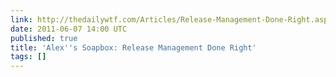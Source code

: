 ```yaml
---
link: http://thedailywtf.com/Articles/Release-Management-Done-Right.aspx
date: 2011-06-07 14:00 UTC
published: true
title: 'Alex''s Soapbox: Release Management Done Right'
tags: []
---
```



